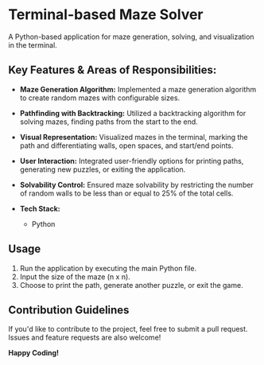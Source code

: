 # Terminal-based Maze Solver

A Python-based application for maze generation, solving, and visualization in the terminal.

## Key Features & Areas of Responsibilities:

- **Maze Generation Algorithm:**
  Implemented a maze generation algorithm to create random mazes with configurable sizes.

- **Pathfinding with Backtracking:**
  Utilized a backtracking algorithm for solving mazes, finding paths from the start to the end.

- **Visual Representation:**
  Visualized mazes in the terminal, marking the path and differentiating walls, open spaces, and start/end points.

- **User Interaction:**
  Integrated user-friendly options for printing paths, generating new puzzles, or exiting the application.

- **Solvability Control:**
  Ensured maze solvability by restricting the number of random walls to be less than or equal to 25% of the total cells.

- **Tech Stack:**
  - Python

## Usage

1. Run the application by executing the main Python file.
2. Input the size of the maze (n x n).
3. Choose to print the path, generate another puzzle, or exit the game.

## Contribution Guidelines
If you'd like to contribute to the project, feel free to submit a pull request. Issues and feature requests are also welcome!

**Happy Coding!**

